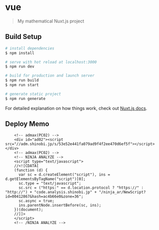 # vue

> My mathematical Nuxt.js project

## Build Setup

``` bash
# install dependencies
$ npm install

# serve with hot reload at localhost:3000
$ npm run dev

# build for production and launch server
$ npm run build
$ npm run start

# generate static project
$ npm run generate
```

For detailed explanation on how things work, check out [Nuxt.js docs](https://nuxtjs.org).

## Deploy Memo
```
    <!-- admax(PC02) -->
    <div id="ad02"><script src="//adm.shinobi.jp/s/53e52e441fa079ad9f4f2ee470d6ef5f"></script></div>
    <!-- admax(PC02) -->
    <!-- NINJA ANALYZE -->
    <script type="text/javascript">
    //<![CDATA[
    (function (d) {
      var sc = d.createElement("script"), ins = d.getElementsByTagName("script")[0];
      sc.type = "text/javascript";
      sc.src = ("https:" == d.location.protocol ? "https://" : "http://") + "code.analysis.shinobi.jp" + "/ninja_ar/NewScript?id=00412867&hash=ac4b66e0&zone=36";
      sc.async = true;
      ins.parentNode.insertBefore(sc, ins);
    })(document);
    //]]>
    </script>
    <!-- /NINJA ANALYZE -->
```
